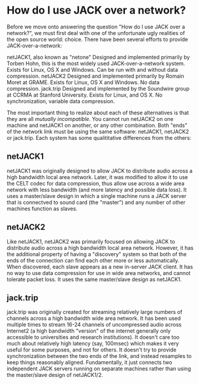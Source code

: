
# How do I use JACK over a network?

Before we move onto answering the question "How do I use JACK over a
network?", we must first deal with one of the unfortunate ugly realities of
the open source world: choice. There have been several efforts to provide
JACK-over-a-network:

netJACK1, also known as "netone"     Designed and implemented primarily by
Torben Hohn, this is the most widely used JACK-over-a-network system. Exists
for Linux, OS X and Windows. Can be run with and without data compression.
netJACK2     Designed and implemented primarily by Romain Moret at GRAME.
Exists for Linux, OS X and Windows. No data compression. jack.trip
Designed and implemented by the Soundwire group at CCRMA at Stanford
University. Exists for Linux, and OS X. No synchronization, variable data
compression.

The most important thing to realize about each of these alternatives is that
they are all _mutually incompatible_. You cannot run netJACK2 on one machine
and netJACK1 on another, or any other combination. Both "ends" of the network
link must be using the same software: netJACK1, netJACK2 or jack.trip. Each
system has some qualititative differences from the others:

## netJACK1

netJACK1 was originally designed to allow JACK to distribute audio across a
high bandwidth local area network. Later, it was modified to allow it to use
the CELT codec for data compression, thus allow use across a wide area network
with less bandwidth (and more latency and possible data loss). It uses a
master/slave design in which a single machine runs a JACK server that is
connectved to sound card (the "master") and any number of other machines
function as slaves.

## netJACK2

Like netJACK1, netJACK2 was primarily focused on allowing JACK to distribute
audio across a high bandwidth local area network. However, it has the
additional property of having a "discovery" system so that both of the ends of
the connection can find each other more or less automatically. When
discovered, each slave appears as a new in-server JACK client. It has no way
to use data compression for use in wide area networks, and cannot tolerate
packet loss. It uses the same master/slave design as netJACK1.

## jack.trip

jack.trip was originally created for streaming relatively large numbers of
channels across a high bandwidth wide area network. It has been used multiple
times to stream 16-24 channels of uncompressed audio across Internet2 (a high
bandwidth "version" of the internet generally only accessible to universities
and research institutions). It doesn't care too much about relatively high
latency (say, 100msec) which makes it very useful for some purposes, and not
for others. It doesn't try to provide synchronization between the two ends of
the link, and instead resamples to keep things reasonably aligned.
Fundamentally, it just connects two independent JACK servers running on
separate machines rather than using the master/slave design of netJACK1/2.

